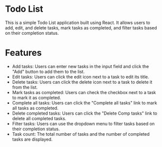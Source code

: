 <h1>Todo List</h1><p>
This is a simple Todo List application built using React. It allows users to add, edit, and delete tasks, mark tasks as completed, and filter tasks based on their completion status.
</p>
<h1>Features
</h1>
<ul>
  <li>Add tasks: Users can enter new tasks in the input field and click the "Add" button to add them to the list.</li>
<li>Edit tasks: Users can click the edit icon next to a task to edit its title.</li>
<li>Delete tasks: Users can click the delete icon next to a task to delete it from the list.</li>
<li>Mark tasks as completed: Users can check the checkbox next to a task to mark it as completed.</li>
<li>Complete all tasks: Users can click the "Complete all tasks" link to mark all tasks as completed.</li>
<li>Delete completed tasks: Users can click the "Delete Comp tasks" link to delete all completed tasks.</li>
<li>Filter tasks: Users can use the dropdown menu to filter tasks based on their completion status.</li>
<li>Task count: The total number of tasks and the number of completed tasks are displayed.</li>
